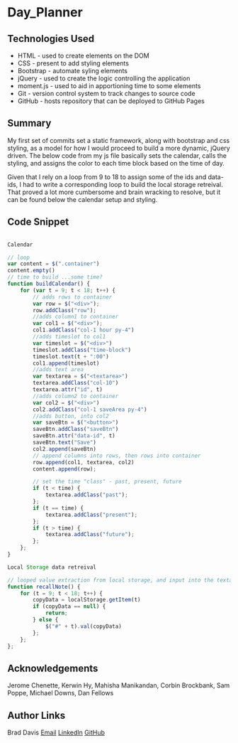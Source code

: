# Day_Planner

## Technologies Used
- HTML - used to create elements on the DOM
- CSS - present to add styling elements
- Bootstrap - automate syling elements
- jQuery - used to create the logic controlling the application
- moment.js - used to aid in apportioning time to some elements
- Git - version control system to track changes to source code
- GitHub - hosts repository that can be deployed to GitHub Pages

## Summary

My first set of commits set a static framework, along with bootstrap and css styling, as a model for how I would proceed to build a more dynamic, jQuery driven.  The below code from my js file basically sets the calendar, calls the styling, and assigns the color to each time block based on the time of day.

Given that I rely on a loop from 9 to 18 to assign some of the ids and data-ids, I had to write a corresponding loop to build the local storage retreival.  That proved a lot more cumbersome and brain wracking to resolve, but it can be found below the calendar setup and styling.

## Code Snippet

```js

Calendar

// loop
var content = $(".container")
content.empty()
// time to build ...some time?
function buildCalendar() {
    for (var t = 9; t < 18; t++) {
        // adds rows to container
        var row = $("<div>");
        row.addClass("row");
        //adds column1 to container
        var col1 = $("<div>");
        col1.addClass("col-1 hour py-4")
        //adds timeslot to col1
        var timeslot = $("<div>")
        timeslot.addClass("time-block")
        timeslot.text(t + ":00")
        col1.append(timeslot)
        //adds text area
        var textarea = $("<textarea>")
        textarea.addClass("col-10")
        textarea.attr("id", t)
        //adds column2 to container
        var col2 = $("<div>")
        col2.addClass("col-1 saveArea py-4")
        //adds button, into col2
        var saveBtn = $("<button>")
        saveBtn.addClass("saveBtn")
        saveBtn.attr("data-id", t)
        saveBtn.text("Save")
        col2.append(saveBtn)
        // append columns into rows, then rows into container
        row.append(col1, textarea, col2)
        content.append(row);

        // set the time "class" - past, present, future       
        if (t < time) {
            textarea.addClass("past");
        };
        if (t == time) {
            textarea.addClass("present");
        };
        if (t > time) {
            textarea.addClass("future");
        };
    };
}

Local Storage data retreival

// looped value extraction from local storage, and input into the textareas created byt the buildCalendar loop
function recallNote() {
    for (t = 9; t < 18; t++) {
        copyData = localStorage.getItem(t)
        if (copyData == null) {
            return;
        } else {
            $("#" + t).val(copyData)
        };
    };
};

```

## Acknowledgements

Jerome Chenette, Kerwin Hy, Mahisha Manikandan, Corbin Brockbank, Sam Poppe, Michael Downs, Dan Fellows

## Author Links

Brad Davis
[Email](davis.bradleyj@gmail.com)
[LinkedIn](https://www.linkedin.com/in/brad-davis-7885884/)
[GitHub](https://github.com/davisbradleyj)
